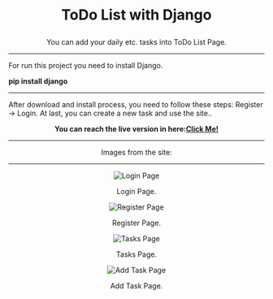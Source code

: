 # <p align = "center"> ToDo List with Django </p>

<p align = "center"> You can add your daily etc. tasks into ToDo List Page.</p>

<hr>
<p>For run this project you need to install Django.</p>

<b>pip install django</b>
<hr>

<p>After download and install process, you need to follow these steps: Register -> Login. At last, you can create a new task and use the site..</p>
<p align = "center"><b> You can reach the live version in here:</b><a href="https://www.w3schools.com](https://todolist-djangoo.herokuapp.com/login/" target="_blank"><b>Click Me!</b></a></p>

<hr>

<p align = "center"> Images from the site:</p>

<hr>

<p align="center">
  <img src="https://user-images.githubusercontent.com/70581331/197388097-dd58308d-3e40-414c-b006-07b467bef10f.png" alt="Login Page"/>
</p>
<p align = "center"> Login Page.</p>
<p align="center">
  <img src="https://user-images.githubusercontent.com/70581331/197388139-df54706c-a150-4662-aec2-2d3244b47c6c.png" alt="Register Page"/>
</p>
<p align = "center"> Register Page.</p>
<p align="center">
  <img src="https://user-images.githubusercontent.com/70581331/197388147-cffa96fc-7b7f-46e0-bb5d-e33fd9578a94.png" alt="Tasks Page"/>
</p>
<p align = "center"> Tasks Page.</p>
<p align="center">
  <img src="https://user-images.githubusercontent.com/70581331/197388162-8f56b4f0-d895-419f-9936-922d993a4c31.png" alt="Add Task Page"/>
</p>
<p align = "center"> Add Task Page.</p>
